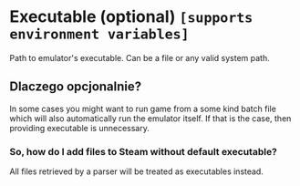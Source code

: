 # Executable (optional) `[supports environment variables]`

Path to emulator's executable. Can be a file or any valid system path.

## Dlaczego opcjonalnie?

In some cases you might want to run game from a some kind batch file which will also automatically run the emulator itself. If that is the case, then providing executable is unnecessary.

### So, how do I add files to Steam without default executable?

All files retrieved by a parser will be treated as executables instead.
